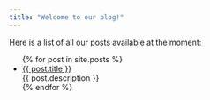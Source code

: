 ```yaml
---
title: "Welcome to our blog!"
---
```


Here is a list of all our posts available at the moment:
<ul>
  {% for post in site.posts %}
    <li>
      <a href="/{{ post.permalink }}">{{ post.title }}</a><br/>
      {{ post.description }}
</li>
  {% endfor %}
</ul>

